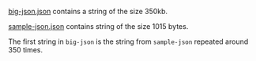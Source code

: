 [big-json.json](big-json.json) contains a string of the size 350kb.

[sample-json.json](sample-json.json) contains string of the size 1015 bytes.

The first string in `big-json` is the string from `sample-json` repeated around 350 times.

